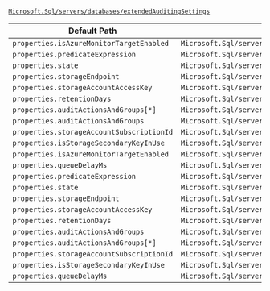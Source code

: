 [`Microsoft.Sql/servers/databases/extendedAuditingSettings`](https://docs.microsoft.com/en-us/azure/templates/microsoft.sql/servers/databases/extendedauditingsettings)

| Default Path | Alias |
|---|---|
| `properties.isAzureMonitorTargetEnabled` | `Microsoft.Sql/servers/databases/extendedAuditingSettings/isAzureMonitorTargetEnabled` |
| `properties.predicateExpression` | `Microsoft.Sql/servers/databases/extendedAuditingSettings/default.predicateExpression` |
| `properties.state` | `Microsoft.Sql/servers/databases/extendedAuditingSettings/default.state` |
| `properties.storageEndpoint` | `Microsoft.Sql/servers/databases/extendedAuditingSettings/default.storageEndpoint` |
| `properties.storageAccountAccessKey` | `Microsoft.Sql/servers/databases/extendedAuditingSettings/default.storageAccountAccessKey` |
| `properties.retentionDays` | `Microsoft.Sql/servers/databases/extendedAuditingSettings/default.retentionDays` |
| `properties.auditActionsAndGroups[*]` | `Microsoft.Sql/servers/databases/extendedAuditingSettings/default.auditActionsAndGroups[*]` |
| `properties.auditActionsAndGroups` | `Microsoft.Sql/servers/databases/extendedAuditingSettings/default.auditActionsAndGroups` |
| `properties.storageAccountSubscriptionId` | `Microsoft.Sql/servers/databases/extendedAuditingSettings/default.storageAccountSubscriptionId` |
| `properties.isStorageSecondaryKeyInUse` | `Microsoft.Sql/servers/databases/extendedAuditingSettings/default.isStorageSecondaryKeyInUse` |
| `properties.isAzureMonitorTargetEnabled` | `Microsoft.Sql/servers/databases/extendedAuditingSettings/default.isAzureMonitorTargetEnabled` |
| `properties.queueDelayMs` | `Microsoft.Sql/servers/databases/extendedAuditingSettings/default.queueDelayMs` |
| `properties.predicateExpression` | `Microsoft.Sql/servers/databases/extendedAuditingSettings/predicateExpression` |
| `properties.state` | `Microsoft.Sql/servers/databases/extendedAuditingSettings/state` |
| `properties.storageEndpoint` | `Microsoft.Sql/servers/databases/extendedAuditingSettings/storageEndpoint` |
| `properties.storageAccountAccessKey` | `Microsoft.Sql/servers/databases/extendedAuditingSettings/storageAccountAccessKey` |
| `properties.retentionDays` | `Microsoft.Sql/servers/databases/extendedAuditingSettings/retentionDays` |
| `properties.auditActionsAndGroups` | `Microsoft.Sql/servers/databases/extendedAuditingSettings/auditActionsAndGroups` |
| `properties.auditActionsAndGroups[*]` | `Microsoft.Sql/servers/databases/extendedAuditingSettings/auditActionsAndGroups[*]` |
| `properties.storageAccountSubscriptionId` | `Microsoft.Sql/servers/databases/extendedAuditingSettings/storageAccountSubscriptionId` |
| `properties.isStorageSecondaryKeyInUse` | `Microsoft.Sql/servers/databases/extendedAuditingSettings/isStorageSecondaryKeyInUse` |
| `properties.queueDelayMs` | `Microsoft.Sql/servers/databases/extendedAuditingSettings/queueDelayMs` |

